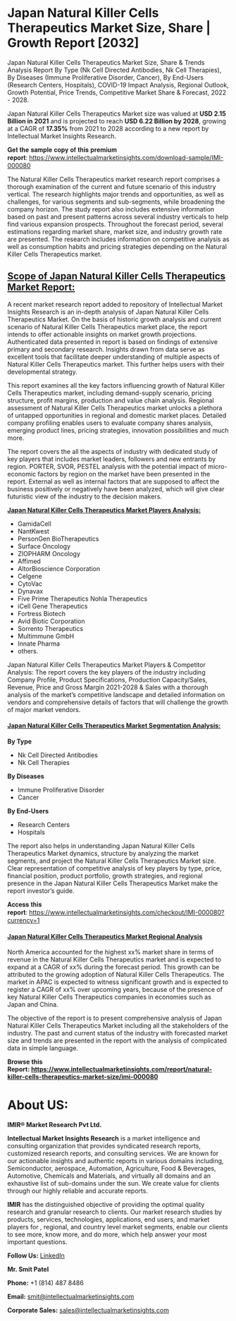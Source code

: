 <h1>Japan Natural Killer Cells Therapeutics Market Size, Share | Growth Report [2032]</h1>
<p>Japan Natural Killer Cells Therapeutics Market Size, Share &amp; Trends Analysis Report By Type (Nk Cell Directed Antibodies, Nk Cell Therapies), By Diseases (Immune Proliferative Disorder, Cancer), By End-Users (Research Centers, Hospitals), COVID-19 Impact Analysis, Regional Outlook, Growth Potential, Price Trends, Competitive Market Share &amp; Forecast, 2022 - 2028.</p>
<p>Japan Natural Killer Cells Therapeutics Market size was valued at&nbsp;<strong>USD 2.15 Billion in 2021</strong>&nbsp;and is projected to reach&nbsp;<strong>USD 6.22 Billion by 2028</strong>, growing at a CAGR of&nbsp;<strong>17.35%</strong>&nbsp;from 2021 to 2028 according to a new report by Intellectual Market Insights Research.</p>
<p>𝐆𝐞𝐭 𝐭𝐡𝐞 𝐬𝐚𝐦𝐩𝐥𝐞 𝐜𝐨𝐩𝐲 𝐨𝐟 𝐭𝐡𝐢𝐬 𝐩𝐫𝐞𝐦𝐢𝐮𝐦 𝐫𝐞𝐩𝐨𝐫𝐭:&nbsp;<a href="https://www.intellectualmarketinsights.com/download-sample/IMI-000080">https://www.intellectualmarketinsights.com/download-sample/IMI-000080</a>&nbsp;</p>
<p>The Natural Killer Cells Therapeutics market research report comprises a thorough examination of the current and future scenario of this industry vertical. The research highlights major trends and opportunities, as well as challenges, for various segments and sub-segments, while broadening the company horizon. The study report also includes extensive information based on past and present patterns across several industry verticals to help find various expansion prospects. Throughout the forecast period, several estimations regarding market share, market size, and industry growth rate are presented. The research includes information on competitive analysis as well as consumption habits and pricing strategies depending on the Natural Killer Cells Therapeutics market.</p>
<h2><u>Scope of Japan Natural Killer Cells Therapeutics Market Report:</u></h2>
<p>A recent market research report added to repository of Intellectual Market Insights Research is an in-depth analysis of Japan Natural Killer Cells Therapeutics Market. On the basis of historic growth analysis and current scenario of Natural Killer Cells Therapeutics market place, the report intends to offer actionable insights on market growth projections. Authenticated data presented in report is based on findings of extensive primary and secondary research. Insights drawn from data serve as excellent tools that facilitate deeper understanding of multiple aspects of Natural Killer Cells Therapeutics market. This further helps users with their developmental strategy.</p>
<p>This report examines all the key factors influencing growth of Natural Killer Cells Therapeutics market, including demand-supply scenario, pricing structure, profit margins, production and value chain analysis. Regional assessment of Natural Killer Cells Therapeutics market unlocks a plethora of untapped opportunities in regional and domestic market places. Detailed company profiling enables users to evaluate company shares analysis, emerging product lines, pricing strategies, innovation possibilities and much more.</p>
<p>The report covers the all the aspects of industry with dedicated study of key players that includes market leaders, followers and new entrants by region. PORTER, SVOR, PESTEL analysis with the potential impact of micro-economic factors by region on the market have been presented in the report. External as well as internal factors that are supposed to affect the business positively or negatively have been analyzed, which will give clear futuristic view of the industry to the decision makers.</p>
<p><strong><u>Japan Natural Killer Cells Therapeutics Market Players Analysis:</u></strong></p>
<ul>
<li>GamidaCell</li>
<li>NantKwest</li>
<li>PersonGen BioTherapeutics</li>
<li>Surface Oncology</li>
<li>ZIOPHARM Oncology</li>
<li>Affimed</li>
<li>AltorBioscience Corporation</li>
<li>Celgene</li>
<li>CytoVac</li>
<li>Dynavax</li>
<li>Five Prime Therapeutics Nohla Therapeutics</li>
<li>iCell Gene Therapeutics</li>
<li>Fortress Biotech</li>
<li>Avid Biotic Corporation</li>
<li>Sorrento Therapeutics</li>
<li>Multimmune GmbH</li>
<li>Innate Pharma</li>
<li>others.</li>
</ul>
<p>Japan Natural Killer Cells Therapeutics Market Players &amp; Competitor Analysis: The report covers the key players of the industry including Company Profile, Product Specifications, Production Capacity/Sales, Revenue, Price and Gross Margin 2021-2028 &amp; Sales with a thorough analysis of the market&rsquo;s competitive landscape and detailed information on vendors and comprehensive details of factors that will challenge the growth of major market vendors.</p>
<h4><strong><u>Japan Natural Killer Cells Therapeutics Market Segmentation Analysis:</u></strong></h4>
<p><strong>By Type</strong></p>
<ul>
<li>Nk Cell Directed Antibodies</li>
<li>Nk Cell Therapies</li>
</ul>
<p><strong>By Diseases</strong></p>
<ul>
<li>Immune Proliferative Disorder</li>
<li>Cancer</li>
</ul>
<p><strong>By End-Users</strong></p>
<ul>
<li>Research Centers</li>
<li>Hospitals</li>
</ul>
<p>The report also helps in understanding Japan Natural Killer Cells Therapeutics Market dynamics, structure by analyzing the market segments, and project the Natural Killer Cells Therapeutics&nbsp;Market size. Clear representation of competitive analysis of key players by type, price, financial position, product portfolio, growth strategies, and regional presence in the Japan Natural Killer Cells Therapeutics Market make the report investor&rsquo;s guide.</p>
<p>𝐀𝐜𝐜𝐞𝐬𝐬 𝐭𝐡𝐢𝐬 𝐫𝐞𝐩𝐨𝐫𝐭:&nbsp;<a href="https://www.intellectualmarketinsights.com/checkout/IMI-000080?currency=1">https://www.intellectualmarketinsights.com/checkout/IMI-000080?currency=1</a>&nbsp;</p>
<h4><strong><u> Japan Natural Killer Cells Therapeutics Market Regional Analysis</u></strong></h4>
<p>North America accounted for the highest xx% market share in terms of revenue in the Natural Killer Cells Therapeutics market and is expected to expand at a CAGR of xx% during the forecast period. This growth can be attributed to the growing adoption of Natural Killer Cells Therapeutics. The market in APAC is expected to witness significant growth and is expected to register a CAGR of xx% over upcoming years, because of the presence of key Natural Killer Cells Therapeutics companies in economies such as Japan and China.</p>
<p>The objective of the report is to present comprehensive analysis of Japan Natural Killer Cells Therapeutics Market including all the stakeholders of the industry. The past and current status of the industry with forecasted market size and trends are presented in the report with the analysis of complicated data in simple language.</p>
<p><strong>Browse this Report:&nbsp;<a href="https://www.intellectualmarketinsights.com/report/natural-killer-cells-therapeutics-market-size/imi-000080">https://www.intellectualmarketinsights.com/report/natural-killer-cells-therapeutics-market-size/imi-000080</a>&nbsp;</strong></p>
<h1>About US:</h1>
<p><strong>IMIR&reg; Market Research Pvt Ltd.</strong></p>
<p><strong>Intellectual Market Insights Research</strong> is a market intelligence and consulting organization that provides syndicated research reports, customized research reports, and consulting services. We are known for our actionable insights and authentic reports in various domains including, Semiconductor, aerospace, Automation, Agriculture, Food &amp; Beverages, Automotive, Chemicals and Materials, and virtually all domains and an exhaustive list of sub-domains under the sun. We create value for clients through our highly reliable and accurate reports.</p>
<p><strong>IMIR</strong> has the distinguished objective of providing the optimal quality research and granular research to clients. Our market research studies by products, services, technologies, applications, end users, and market players for , regional, and country level market segments, enable our clients to see more, know more, and do more, which help answer your most important questions.</p>
<p><strong>Follow Us:</strong> <a href="https://www.linkedin.com/company/imir-marketresearch/">LinkedIn</a></p>
<p><strong>Mr. Smit Patel</strong></p>
<p><strong>Phone:</strong> +1 (814) 487 8486</p>
<p><strong>Email:</strong> <a href="mailto:smit@intellectualmarketinsights.com">smit@intellectualmarketinsights.com</a></p>
<p><strong>Corporate Sales:</strong> <a href="mailto:sales@intellectualmarketinsights.com">sales@intellectualmarketinsights.com</a></p>
<p>&nbsp;</p>
<div>&nbsp;</div>
